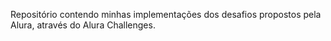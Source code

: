 Repositório contendo minhas implementações dos desafios propostos pela Alura, através do Alura Challenges.
